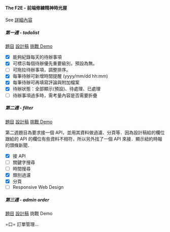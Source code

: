 #### The F2E - 前端修練精神時光屋

See [詳細內容](http://www.hexschool.com/2018/05/09/2018-05-09-the_f2e/)

##### 第一週 - todolist

[題目](https://www.facebook.com/groups/173311386703334/learning_content/?filter=377909922704174&post=180286976005775) [設計稿](https://bit.ly/2HfaR2M) [挑戰 Demo](https://yutingkuang.github.io/F2E_Challenge/index.html?/ToDoList)

- [x] 能夠紀錄每天的待辦事項
- [x] 可標示每個待辦優先重要級別，預設為無。
- [ ] 可拖拉待辦事項，調整排序。
- [x] 每筆待辦可新增時間提醒 (yyyy/mm/dd hh:mm)
- [x] 每筆待辦可再填寫評論與附加檔案
- [x] 待辦狀態：全部顯示(預設)、待處理、已處理
- [ ] 待辦事項過多時，需考量內容是否需要折疊

##### 第二週 - filter

[題目](https://www.facebook.com/groups/173311386703334/learning_content/?filter=377909922704174&post=181532992547840) [設計稿](https://bit.ly/2xWPXWN) [挑戰 Demo](https://yutingkuang.github.io/F2E_Challenge/index.html?/Filter)

第二週題目為要求接一個 API，並用其資料做過濾、分頁等．因為設計稿給的欄位跟給的 API 的欄位有些資料不相符，所以另外找了一個 API 來接．顯示紐約時報的頭條新聞．

- [x] 接 API
- [ ] 關鍵字搜尋
- [ ] 時間搜尋
- [x] 類別過濾
- [x] 分頁
- [ ] Responsive Web Design

##### 第三週 - admin order

[題目](https://www.facebook.com/groups/173311386703334/learning_content/?filter=377909922704174&post=184948512206288) [設計稿](http://bit.ly/2tdOhm9) 挑戰 Demo

=口= 訂單管理...
